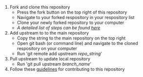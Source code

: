 1. Fork and clone this repository
    - Press the fork button on the top right of this repository
    - Navigate to your forked respository in your respository list
    - Clone your newly forked repository to your computer
    - *A detailed list of steps can be found [here](https://help.github.com/en/github/getting-started-with-github/fork-a-repo)*
2. Add upstream to to the main repository
    - Copy the string to the main repository on the top right
    - Open git bash (or command line) and navigate to the cloned respository on your computer
    - Run 'git remote add upstream *repo_string*'
3. Pull upstream to update local repository
    - Run 'git pull upstream *branch_name*'
4. Follow these [guidelines](/BTT_Contribution_Guidelines.md) for contributing to this repository
 